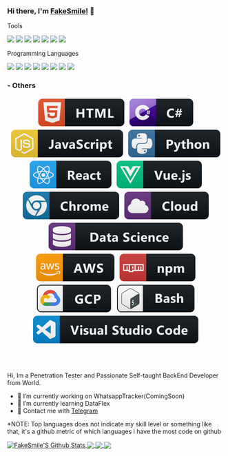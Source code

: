 ### Hi there, I'm [FakeSmile!](https://fakesmileux.github.io/OldWebsiteTemplate) 👋

Tools

![](https://img.shields.io/badge/Tool-VisualStudioCode-informational?style=flat&logo=<TOOL>&logoColor=white&color=ff2300)
![](https://img.shields.io/badge/Tool-SqlLite-informational?style=flat&logo=<TOOL>&logoColor=white&color=ff2300)
![](https://img.shields.io/badge/Tool-Vim-informational?style=flat&logo=<TOOL>&logoColor=white&color=ff2300)
![](https://img.shields.io/badge/Tool-AndroidStudio-informational?style=flat&logo=<TOOL>&logoColor=white&color=ff2300)
![](https://img.shields.io/badge/Tool-PyCharm-informational?style=flat&logo=<TOOL>&logoColor=white&color=ff2300)
![](https://img.shields.io/badge/Tool-GitBash-informational?style=flat&logo=<TOOL>&logoColor=white&color=ff2300)
![](https://img.shields.io/badge/Tool-Terminal-informational?style=flat&logo=<TOOL>&logoColor=white&color=ff2300)

Programming Languages

![](https://img.shields.io/badge/Language-Python-informational?style=flat&logo=<LANGUAGE>&logoColor=white&color=17FF00)
![](https://img.shields.io/badge/Language-C++-informational?style=flat&logo=<LANGUAGE>&logoColor=white&color=17FF00) 
![](https://img.shields.io/badge/Language-Css-informational?style=flat&logo=<LANGUAGE>&logoColor=white&color=17FF00) 
![](https://img.shields.io/badge/Language-Html-informational?style=flat&logo=<LANGUAGE>&logoColor=white&color=17FF00) 
![](https://img.shields.io/badge/Language-Php-informational?style=flat&logo=<LANGUAGE>&logoColor=white&color=17FF00)
![](https://img.shields.io/badge/Language-Java-informational?style=flat&logo=<LANGUAGE>&logoColor=white&color=17FF00)
![](https://img.shields.io/badge/Language-JavaScript-informational?style=flat&logo=<LANGUAGE>&logoColor=white&color=17FF00)
![](https://img.shields.io/badge/Language-Yaml-informational?style=flat&logo=<LANGUAGE>&logoColor=white&color=17FF00)

### - Others

<p align="center">
  <img src="https://raw.githubusercontent.com/8bithemant/8bithemant/master/svg/dev/languages/html.svg" alt="html" style="vertical-align:top; margin:4px">    
  <img src="https://raw.githubusercontent.com/8bithemant/8bithemant/master/svg/dev/languages/csharp.svg" alt="csharp" style="vertical-align:top; margin:4px">
  <img src="https://raw.githubusercontent.com/8bithemant/8bithemant/master/svg/dev/languages/js.svg" alt="js" style="vertical-align:top; margin:4px">
  <img src="https://raw.githubusercontent.com/8bithemant/8bithemant/master/svg/dev/languages/python.svg" alt="python" style="vertical-align:top; margin:4px">
  <img src="https://raw.githubusercontent.com/8bithemant/8bithemant/master/svg/dev/frameworks/react.svg" alt="react" style="vertical-align:top; margin:4px">
  <img src="https://raw.githubusercontent.com/8bithemant/8bithemant/master/svg/dev/frameworks/vue.svg" alt="vue" style="vertical-align:top; margin:4px">
  <img src="https://raw.githubusercontent.com/8bithemant/8bithemant/master/svg/dev/misc/chrome.svg" alt="chrome" style="vertical-align:top; margin:4px">
  <img src="https://raw.githubusercontent.com/8bithemant/8bithemant/master/svg/dev/misc/cloud.svg" alt="cloud" style="vertical-align:top; margin:4px">
  <img src="https://raw.githubusercontent.com/8bithemant/8bithemant/master/svg/dev/misc/datascience.svg" alt="datascience" style="vertical-align:top; margin:4px">
  <img src="https://raw.githubusercontent.com/8bithemant/8bithemant/master/svg/dev/services/aws.svg" alt="aws" style="vertical-align:top; margin:4px">
  <img src="https://raw.githubusercontent.com/8bithemant/8bithemant/master/svg/dev/services/npm.svg" alt="npm" style="vertical-align:top; margin:4px">
  <img src="https://raw.githubusercontent.com/8bithemant/8bithemant/master/svg/dev/services/gcp.svg" alt="gcp" style="vertical-align:top; margin:4px">
  <img src="https://raw.githubusercontent.com/8bithemant/8bithemant/master/svg/dev/tools/bash.svg" alt="bash" style="vertical-align:top; margin:4px">
  <img src="https://raw.githubusercontent.com/8bithemant/8bithemant/master/svg/dev/tools/visualstudio_code.svg" alt="vscode" style="vertical-align:top; margin:4px">
</p>


<br />
<br />

Hi, Im a Penetration Tester and Passionate Self-taught BackEnd Developer from World.

- 🔭 I’m currently working on WhatsappTracker(ComingSoon)
- 🌱 I’m currently learning DataFlex
- 💬 Contact me with [Telegram](https://t.me/FakeSmileUX)


*NOTE: Top languages does not indicate my skill level or something like that, it's a github metric of which languages i have the most code on github


<a href="https://fakesmileux.github.io/OldWebsiteTemplate">
  <img align="center" src="https://github-readme-stats.vercel.app/api?username=FakeSmileUX&show_icons=true&include_all_commits=true&theme=radical" alt="FakeSmile'S Github Stats" />
</a>
<a href="https://fakesmileux.github.io/OldWebsiteTemplate">
  <!-- Change the `github-readme-stats.anuraghazra1.vercel.app` to `github-readme-stats.vercel.app`  -->
  <img align="center" src="https://github-readme-stats.vercel.app/api/top-langs/?username=FakeSmileUX&layout=compact&theme=radical" />
</a>

<a href="https://github.com/FakeSmileUX/MailGenerator2FA">
  <!-- Change the `github-readme-stats.anuraghazra1.vercel.app` to `github-readme-stats.vercel.app`  -->
  <img align="center" src="https://github-readme-stats.vercel.app/api/pin/?username=FakeSmileUX&repo=MailGenerator2FA&theme=radical" />
</a>    
<a href="https://fakesmileux.github.io/OldWebsiteTemplate">
  <!-- Change the `github-readme-stats.anuraghazra1.vercel.app` to `github-readme-stats.vercel.app`  -->
  <img align="center" src="https://github-readme-stats.vercel.app/api/pin/?username=FakeSmileUX&repo=OldWebsiteTemplate&theme=radical" />
</a>
